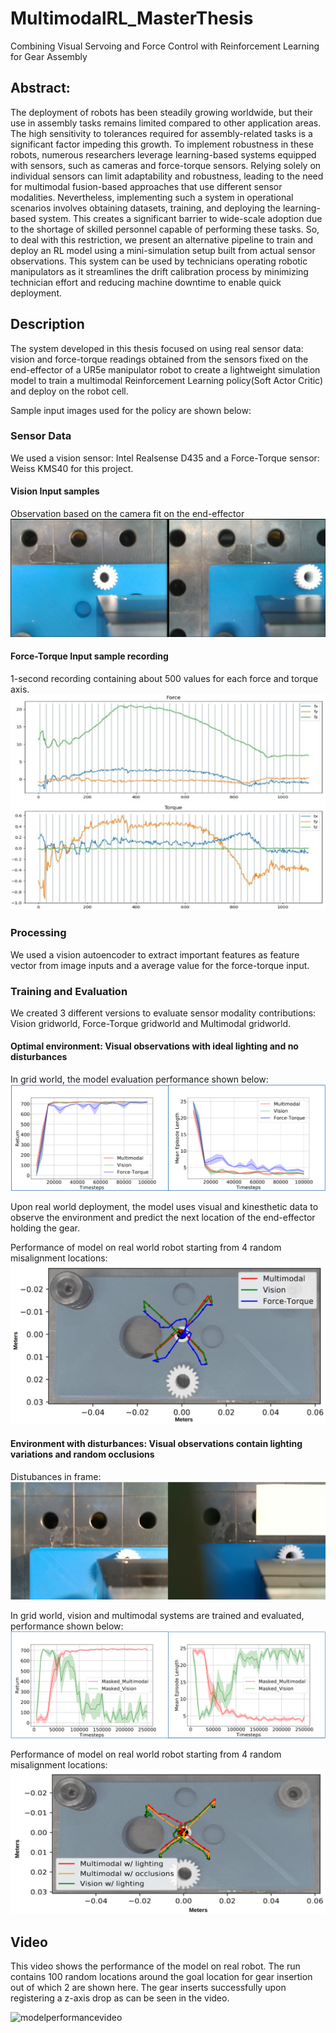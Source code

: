 # MultimodalRL_MasterThesis
Combining Visual Servoing and Force Control with Reinforcement Learning for Gear Assembly

## Abstract:
The deployment of robots has been steadily growing worldwide, but their use in assembly tasks remains limited compared to other application areas. The high sensitivity to tolerances required for assembly-related tasks is a significant factor impeding this growth. To implement robustness in these robots, numerous researchers leverage learning-based systems equipped with sensors, such as cameras and force-torque sensors. Relying solely on individual sensors can limit adaptability and robustness, leading to the need for multimodal fusion-based approaches that use different sensor modalities. Nevertheless, implementing such a system in operational scenarios involves obtaining datasets, training, and deploying the learning-based system. This creates a significant barrier to wide-scale adoption due to the shortage of skilled personnel capable of performing these tasks. So, to deal with this restriction, we present an alternative pipeline to train and deploy an RL model using a mini-simulation setup built from actual sensor observations. This system can be used by technicians operating robotic manipulators as it streamlines the drift calibration process by minimizing technician effort and reducing machine downtime to enable quick deployment.


## Description
The system developed in this thesis focused on using real sensor data: vision and force-torque readings obtained from the sensors fixed on the end-effector of a UR5e manipulator robot to create a lightweight simulation model to train a multimodal Reinforcement Learning policy(Soft Actor Critic) and deploy on the robot cell.

Sample input images used for the policy are shown below:

### Sensor Data
We used a vision sensor: Intel Realsense D435 and a Force-Torque sensor: Weiss KMS40 for this project.
#### Vision Input samples
Observation based on the camera fit on the end-effector
![Vision input samples](images/input_images.png)

#### Force-Torque Input sample recording
1-second recording containing about 500 values for each force and torque axis.
![Force-Torque input samples](images/force-torqueinput.png)


### Processing
We used a vision autoencoder to extract important features as feature vector from image inputs and a average value for the force-torque input.

### Training and Evaluation
We created 3 different versions to evaluate sensor modality contributions: Vision gridworld, Force-Torque gridworld and Multimodal gridworld.  

#### Optimal environment: Visual observations with ideal lighting and no disturbances
In grid world, the model evaluation performance shown below:
![gridworld tensorplots](images/gridworld_logs.png)


Upon real world deployment, the model uses visual and kinesthetic data to observe the environment and predict the next location of the end-effector holding the gear.

Performance of model on real world robot starting from 4 random misalignment locations:
![trajectories](images/modelperformance_trajectories.png)




#### Environment with disturbances: Visual observations contain lighting variations and random occlusions

Distubances in frame:
![disturbances](images/disturbance_inputs.png)


In grid world, vision and multimodal systems are trained and evaluated, performance shown below:
![gridworld disturb tensorplots](images/disturbance_gridworld_logs.png)


Performance of model on real world robot starting from 4 random misalignment locations:
![disturb trajectories](images/modelperformance_trajectories_disturbance.png)



## Video
This video shows the performance of the model on real robot. The run contains 100 random locations around the goal location for gear insertion out of which 2 are shown here. The gear inserts successfully upon registering a z-axis drop as can be seen in the video.

![modelperformancevideo](images/modelperformance.gif)


